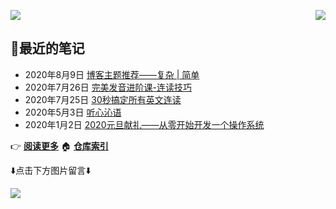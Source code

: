 <p>
  <a href="https://count.getloli.com/"><img src="https://count.getloli.com/get/@github.readme"></a>
  <img src="https://weather-icon.journeyad.repl.co/@binzhou?v=1" align="right">
</p>

## :memo:最近的笔记

- 2020年8月9日 [博客主题推荐——复杂 | 简单](https://www.cnblogs.com/yjlaugus/p/13466375.html)
- 2020年7月26日 [完美发音进阶课-连读技巧](https://www.cnblogs.com/yjlaugus/p/13378398.html)
- 2020年7月25日 [30秒搞定所有英文连读](https://www.cnblogs.com/yjlaugus/p/13378459.html)
- 2020年5月3日 [听心沁语](https://www.cnblogs.com/yjlaugus/p/12822557.html)
- 2020年1月2日 [2020元旦献礼——从零开始开发一个操作系统](https://www.cnblogs.com/yjlaugus/p/12132585.html)

:point_right: **[阅读更多](https://www.cnblogs.com/yjlaugus/p/)**
  :house: **[仓库索引](https://github.com/yjlaugus/box)**

⬇️点击下方图片留言⬇️

[![](https://chat.getloli.com/room/@journey-ad.github/svg?width=600&height=280&limit=20&theme=light&title=journey-ad@github:%20~&fontSize=13)](https://chat.getloli.com/room/@YJLAugus.github?title=YJLAugus-chatroom)